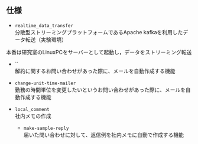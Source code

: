 ## 仕様
* `realtime_data_transfer`  
分散型ストリーミングプラットフォームであるApache kafkaを利用したデータ転送（実験環境）

本番は研究室のLinuxPCをサーバーとして起動し，データをストリーミング転送

  * ``  
    解約に関するお問い合わせがあった際に、メールを自動作成する機能  

  * `change-unit-time-mailer`  
    勤務の時間単位を変更したいというお問い合わせがあった際に、メールを自動作成する機能  

* `local_comment`  
社内メモの作成

  * `make-sample-reply`  
    届いた問い合わせに対して、返信例を社内メモに自動で作成する機能
